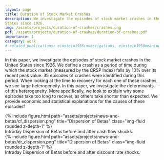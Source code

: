 ```yaml
---
layout: page
title: Duration of Stock Market Crashes
description: We investigate the episodes of stock market crashes in the United
States since 1926.
img: /assets/projects/duration-of-crashes/crashes.png
pdf: /assets/projects/duration-of-crashes/duration-of-crashes.pdf
importance: 1
category: work
# related_publications: einstein1956investigations, einstein1950meaning
---
```


In this paper, we investigate the episodes of stock market crashes in the United
States since 1926. We define a crash as a period of time during which the stock
market (measured by the CRSP Index) falls by 10% over its recent peak value. 35
episodes of crashes were identified during this period. When looking at the time
to recovery for each one of these crashes, we see large heterogeneity. In this
paper, we investigate the determinants of this heterogeneity. More specifically,
we look to explain why some episodes take too long to recover, as others take
shorter than expected. We provide economic and statistical explanations for the
causes of these episodesf

<div class="row">
  <div class="col-md-6">
    {% include figure.html
    path="assets/projects/news-and-betas/cf_dispersion.png" title="Dispersion of
    Betas" class="img-fluid rounded z-depth-1" %}
    <div class="caption">
      Intraday Dispersion of Betas before and after cash flow shocks.
    </div>
  </div>
  <div class="col-md-6">
    {% include figure.html
    path="assets/projects/news-and-betas/dr_dispersion.png" title="Dispersion of
    Betas" class="img-fluid rounded z-depth-1" %}
    <div class="caption">
      Intraday Dispersion of Betas before and after discount rate shocks.
    </div>
  </div>
</div>
